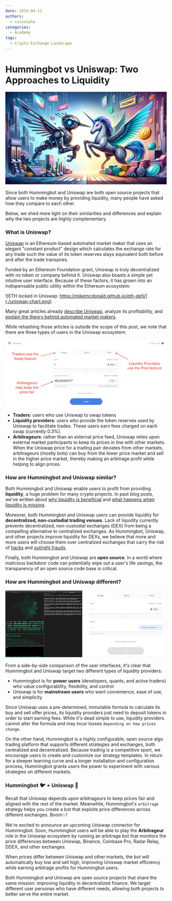 ```yaml
---
date: 2019-04-12
authors:
  - coinalpha
categories:
  - Academy
tags:
  - Crypto Exchange Landscape
---
```



# Hummingbot vs Uniswap: Two Approaches to Liquidity

![cover](cover.webp)

Since both Hummingbot and Uniswap are both open source projects that allow users to make money by providing liquidity, many people have asked how they compare to each other. 

Below, we shed more light on their similarities and differences and explain why the two projects are highly complementary.

<!-- more -->

### What is Uniswap?

[Uniswap](https://uniswap.exchange/) is an Ethereum-based automated market maker that uses an elegant "constant product" design which calculates the exchange rate for any trade such the value of its token reserves stays equivalent both before and after the trade transpires. 

Funded by an Ethereum Foundation grant, Uniswap is truly decentralized with no token or company behind it. Uniswap also boasts a simple yet intuitive user interface. Because of these factors, it has grown into an indispensable public utility within the Ethereum ecosystem:

![ETH locked in Uniswap: https://mikemcdonald.github.io/eth-defi/](./uniswap-chart.png)

Many great articles already [describe Uniswap](https://medium.com/scalar-capital/uniswap-a-unique-exchange-f4ef44f807bf), analyze its profitability, and [explain the theory behind automated market makers](https://vitalik.ca/general/2017/06/22/marketmakers.html). 


While rehashing those articles is outside the scope of this post, we note that there are three types of users in the Uniswap ecosystem:

![The 3 types of Uniswap users](./uniswap-roles.png)

* **Traders**: users who use Uniswap to swap tokens
* **Liquidity providers**: users who provide the token reserves used by Uniswap to facilitate trades. These users earn fees charged on each swap (currently 0.3%).
* **Arbitrageurs**: rather than an external price feed, Uniswap relies upon external market participants to keep its prices in line with other markets. When the Uniswap price for a trading pair deviates from other markets, arbitrageurs (mostly bots) can buy from the lower price market and sell in the higher price market, thereby making an arbitrage profit while helping to align prices.

### How are Hummingbot and Uniswap similar?

Both Hummingbot and Uniswap enable users to profit from providing **liquidity**, a huge problem for many crypto projects. In past blog posts, we've written about [why liquidity is beneficial](../../../blog/posts/how-to-think-about-liquidity-blockcrunch/index.md) and [what happens when liquidity is missing](../the-thin-crust-of-liquidity/index.md). 

Moreover, both Hummingbot and Uniswap users can provide liquidity for **decentralized, non-custodial trading venues**. Lack of liquidity currently prevents decentralized, non-custodial exchanges (DEX) from being a compelling alternative to centralized exchanges. As Hummingbot, Uniswap, and other projects improve liquidity for DEXs, we believe that more and more users will choose them over centralized exchanges that carry the risk of [hacks](https://www.coindesk.com/bithumb-exchanges-31-million-hack-know-dont-know) and [outright frauds](https://www.cbc.ca/news/canada/nova-scotia/quadrigacx-cryptocurrency-exchange-bankruptcy-1.5089539).

Finally, both Hummingbot and Uniswap are **open source**. In a world where malicious backdoor code can potentially wipe out a user's life savings, the transparency of an open source code base is critical. 

### How are Hummingbot and Uniswap different?

![User interfaces: Hummingbot (left) vs Uniswap (right)](./interfaces.png)

From a side-by-side comparison of the user interfaces, it's clear that Hummingbot and Uniswap target two different types of liquidity providers:
* Hummingbot is for **power users** (developers, quants, and active traders) who value configurability, flexibility, and control
* Uniswap is for **mainstream users** who want convenience, ease of use, and simplicity

Since Uniswap uses a pre-determined, immutable formula to calculate its buy and sell offer prices, its liquidity providers just need to deposit tokens in order to start earning fees. While it's dead simple to use, liquidity providers cannot alter the formula and may incur losses `depending on how prices change`.

On the other hand, Hummingbot is a highly configurable, open source algo trading platform that supports different strategies and exchanges, both centralized and decentralized. Because trading is a competitive sport, we encourage users to create and customize our strategy templates. In return for a steeper learning curve and a longer installation and configuration process, Hummingbot grants users the power to experiment with various strategies on different markets.

### Hummingbot 🐦 + Uniswap 🦄

Recall that Uniswap depends upon arbitrageurs to keep prices fair and aligned with the rest of the market. Meanwhile, Hummingbot's `arbitrage` strategy helps you create a bot that exploits price differences across different exchanges. Boom💥!

We're excited to announce an upcoming Uniswap connector for Hummingbot. Soon, Hummingbot users will be able to play the **Arbitrageur** role in the Uniswap ecosystem by running an arbitrage bot that monitors the price differences between Uniswap, Binance, Coinbase Pro, Radar Relay, DDEX, and other exchanges. 

When prices differ between Uniswap and other markets, the bot will automatically buy low and sell high, improving Uniswap market efficiency while earning arbitrage profits for Hummingbot users.

Both Hummingbot and Uniswap are open source projects that share the same mission: improving liquidity in decentralized finance. We target different user personas who have different needs, allowing both projects to better serve the entire market.